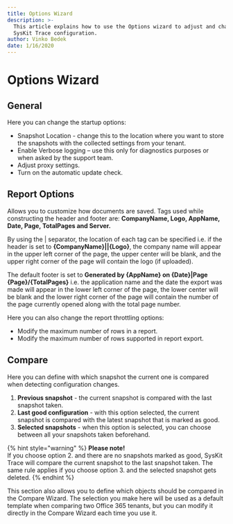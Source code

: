 ```yaml
---
title: Options Wizard
description: >-
  This article explains how to use the Options wizard to adjust and change your
  SysKit Trace configuration.
author: Vinko Bedek
date: 1/16/2020
---
```


# Options Wizard

## General

Here you can change the startup options:
* Snapshot Location - change this to the location where you want to store the snapshots with the collected settings from your tenant.
* Enable Verbose logging – use this only for diagnostics purposes or when asked by the support team.
* Adjust proxy settings.
* Turn on the automatic update check.

## Report Options

Allows you to customize how documents are saved. Tags used while constructing the header and footer are: **CompanyName, Logo, AppName, Date, Page, TotalPages and Server.**

By using the \| separator, the location of each tag can be specified i.e. if the header is set to **{CompanyName}\|\|{Logo}**, the company name will appear in the upper left corner of the page, the upper center will be blank, and the upper right corner of the page will contain the logo \(if uploaded\).

The default footer is set to **Generated by {AppName} on {Date}\|Page {Page}/{TotalPages}** i.e. the application name and the date the export was made will appear in the lower left corner of the page, the lower center will be blank and the lower right corner of the page will contain the number of the page currently opened along with the total page number.

Here you can also change the report throttling options:
* Modify the maximum number of rows in a report.
* Modify the maximum number of rows supported in report export.


## Compare

Here you can define with which snapshot the current one is compared when detecting configuration changes.

1. **Previous snapshot** - the current snapshot is compared with the last snapshot taken. 
2. **Last good configuration** - with this option selected, the current snapshot is compared with the latest snapshot that is marked as good. 
3. **Selected snapshots** - when this option is selected, you can choose between all your snapshots taken beforehand.

{% hint style="warning" %}
**Please note!**  
If you choose option 2. and there are no snapshots marked as good, SysKit Trace will compare the current snapshot to the last snapshot taken. The same rule applies if you choose option 3. and the selected snapshot gets deleted.
{% endhint %}

This section also allows you to define which objects should be compared in the Compare Wizard. The selection you make here will be used as a default template when comparing two Office 365 tenants, but you can modify it directly in the Compare Wizard each time you use it.

